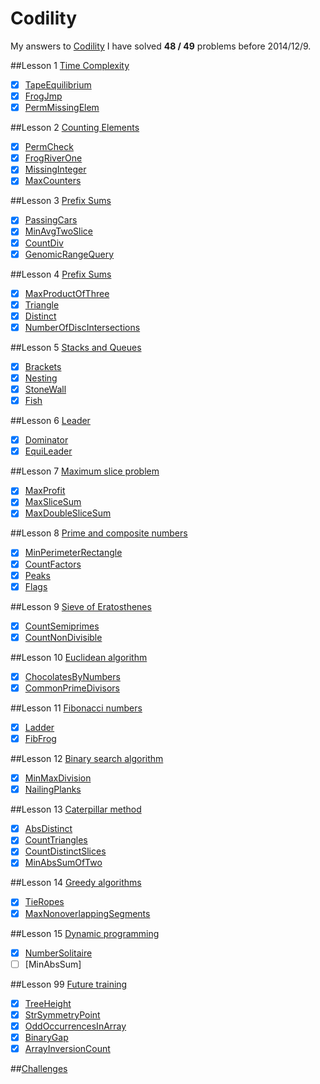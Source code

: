 Codility
========

My answers to [Codility](https://codility.com/programmers/lessons/)
I have solved **48 / 49** problems before 2014/12/9.

##Lesson 1 [Time Complexity](https://codility.com/programmers/lessons/1)
- [x] [TapeEquilibrium](https://github.com/acprimer/Codility/blob/master/src/Lesson1/TapeEquilibrium.java)
- [x] [FrogJmp](https://github.com/acprimer/Codility/blob/master/src/Lesson1/FrogJmp.java)
- [x] [PermMissingElem](https://github.com/acprimer/Codility/blob/master/src/Lesson1/PermMissingElem.java)

##Lesson 2 [Counting Elements](https://codility.com/programmers/lessons/2)
- [x] [PermCheck](https://github.com/acprimer/Codility/blob/master/src/Lesson2/PermCheck.java)
- [x] [FrogRiverOne](https://github.com/acprimer/Codility/blob/master/src/Lesson2/FrogRiverOne.java)
- [x] [MissingInteger](https://github.com/acprimer/Codility/blob/master/src/Lesson2/MissingInteger.java)
- [x] [MaxCounters](https://github.com/acprimer/Codility/blob/master/src/Lesson2/MaxCounters.java)

##Lesson 3 [Prefix Sums](https://codility.com/programmers/lessons/3)
- [x] [PassingCars](https://github.com/acprimer/Codility/blob/master/src/Lesson3/PassingCars.java)
- [x] [MinAvgTwoSlice](https://github.com/acprimer/Codility/blob/master/src/Lesson3/MinAvgTwoSlice.java)
- [x] [CountDiv](https://github.com/acprimer/Codility/blob/master/src/Lesson3/CountDiv.java)
- [x] [GenomicRangeQuery](https://github.com/acprimer/Codility/blob/master/src/Lesson3/GenomicRangeQuery.java)

##Lesson 4 [Prefix Sums](https://codility.com/programmers/lessons/4)
- [x] [MaxProductOfThree](https://github.com/acprimer/Codility/blob/master/src/Lesson4/MaxProductOfThree.java)
- [x] [Triangle](https://github.com/acprimer/Codility/blob/master/src/Lesson4/Triangle.java)
- [x] [Distinct](https://github.com/acprimer/Codility/blob/master/src/Lesson4/Distinct.java)
- [x] [NumberOfDiscIntersections](https://github.com/acprimer/Codility/blob/master/src/Lesson4/NumberOfDiscIntersections.java)

##Lesson 5 [Stacks and Queues](https://codility.com/programmers/lessons/5)
- [x] [Brackets](https://github.com/acprimer/Codility/blob/master/src/Lesson5/Brackets.java)
- [x] [Nesting](https://github.com/acprimer/Codility/blob/master/src/Lesson5/Nesting.java)
- [x] [StoneWall](https://github.com/acprimer/Codility/blob/master/src/Lesson5/StoneWall.java)
- [x] [Fish](https://github.com/acprimer/Codility/blob/master/src/Lesson5/Fish.java)

##Lesson 6 [Leader](https://codility.com/programmers/lessons/6)
- [x] [Dominator](https://github.com/acprimer/Codility/blob/master/src/Lesson6/Dominator.java)
- [x] [EquiLeader](https://github.com/acprimer/Codility/blob/master/src/Lesson6/EquiLeader.java)

##Lesson 7 [Maximum slice problem](https://codility.com/programmers/lessons/7)
- [x] [MaxProfit](https://github.com/acprimer/Codility/blob/master/src/Lesson7/MaxProfit.java)
- [x] [MaxSliceSum](https://github.com/acprimer/Codility/blob/master/src/Lesson7/MaxSliceSum.java)
- [x] [MaxDoubleSliceSum](https://github.com/acprimer/Codility/blob/master/src/Lesson7/MaxDoubleSliceSum.java)

##Lesson 8 [Prime and composite numbers](https://codility.com/programmers/lessons/8)
- [x] [MinPerimeterRectangle](https://github.com/acprimer/Codility/blob/master/src/Lesson8/MinPerimeterRectangle.java)
- [x] [CountFactors](https://github.com/acprimer/Codility/blob/master/src/Lesson8/CountFactors.java)
- [x] [Peaks](https://github.com/acprimer/Codility/blob/master/src/Lesson8/Peaks.java)
- [x] [Flags](https://github.com/acprimer/Codility/blob/master/src/Lesson8/Flags.java)

##Lesson 9 [Sieve of Eratosthenes](https://codility.com/programmers/lessons/9)
- [x] [CountSemiprimes](https://github.com/acprimer/Codility/blob/master/src/Lesson9/CountSemiprimes.java)
- [x] [CountNonDivisible](https://github.com/acprimer/Codility/blob/master/src/Lesson9/CountNonDivisible.java)

##Lesson 10 [Euclidean algorithm](https://codility.com/programmers/lessons/10)
- [x] [ChocolatesByNumbers](https://github.com/acprimer/Codility/blob/master/src/Lesson10/ChocolatesByNumbers.java)
- [x] [CommonPrimeDivisors](https://github.com/acprimer/Codility/blob/master/src/Lesson10/CommonPrimeDivisors.java)

##Lesson 11 [Fibonacci numbers](https://codility.com/programmers/lessons/11)
- [x] [Ladder](https://github.com/acprimer/Codility/blob/master/src/Lesson11/Ladder.java)
- [x] [FibFrog](https://github.com/acprimer/Codility/blob/master/src/Lesson11/FibFrog.java)

##Lesson 12 [Binary search algorithm](https://codility.com/programmers/lessons/12)
- [x] [MinMaxDivision](https://github.com/acprimer/Codility/blob/master/src/Lesson12/MinMaxDivision.java)
- [x] [NailingPlanks](https://github.com/acprimer/Codility/blob/master/src/Lesson12/NailingPlanks.java)

##Lesson 13 [Caterpillar method](https://codility.com/programmers/lessons/13)
- [x] [AbsDistinct](https://github.com/acprimer/Codility/blob/master/src/Lesson13/AbsDistinct.java)
- [x] [CountTriangles](https://github.com/acprimer/Codility/blob/master/src/Lesson13/CountTriangles.java)
- [x] [CountDistinctSlices](https://github.com/acprimer/Codility/blob/master/src/Lesson13/CountDistinctSlices.java)
- [x] [MinAbsSumOfTwo](https://github.com/acprimer/Codility/blob/master/src/Lesson13/MinAbsSumOfTwo.java)

##Lesson 14 [Greedy algorithms](https://codility.com/programmers/lessons/15)
- [x] [TieRopes](https://github.com/acprimer/Codility/blob/master/src/Lesson14/TieRopes.java)
- [x] [MaxNonoverlappingSegments](https://github.com/acprimer/Codility/blob/master/src/Lesson14/MaxNonoverlappingSegments.java)

##Lesson 15 [Dynamic programming](https://codility.com/programmers/lessons/16)
- [x] [NumberSolitaire](https://github.com/acprimer/Codility/blob/master/src/Lesson14/MaxNonoverlappingSegments.java)
- [ ] [MinAbsSum]

##Lesson 99 [Future training](https://codility.com/programmers/lessons/14)
- [x] [TreeHeight](https://github.com/acprimer/Codility/blob/master/src/Lesson99/TreeHeight.java)
- [x] [StrSymmetryPoint](https://github.com/acprimer/Codility/blob/master/src/Lesson99/StrSymmetryPoint.java)
- [x] [OddOccurrencesInArray](https://github.com/acprimer/Codility/blob/master/src/Lesson99/OddOccurrencesInArray.java)
- [x] [BinaryGap](https://github.com/acprimer/Codility/blob/master/src/Lesson99/BinaryGap.java)
- [x] [ArrayInversionCount](https://github.com/acprimer/Codility/blob/master/src/Lesson99/ArrayInversionCount.java)

##[Challenges](https://codility.com/programmers/challenges/)